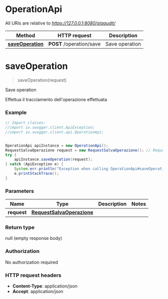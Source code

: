 # OperationApi

All URIs are relative to *https://127.0.0.1:8080/staaudit/*

Method | HTTP request | Description
------------- | ------------- | -------------
[**saveOperation**](OperationApi.md#saveOperation) | **POST** /operation/save | Save operation


<a name="saveOperation"></a>
# **saveOperation**
> saveOperation(request)

Save operation

Effettua il tracciamento dell&#39;operazione effettuata

### Example
```java
// Import classes:
//import io.swagger.client.ApiException;
//import io.swagger.client.api.OperationApi;


OperationApi apiInstance = new OperationApi();
RequestSalvaOperazione request = new RequestSalvaOperazione(); // RequestSalvaOperazione | 
try {
    apiInstance.saveOperation(request);
} catch (ApiException e) {
    System.err.println("Exception when calling OperationApi#saveOperation");
    e.printStackTrace();
}
```

### Parameters

Name | Type | Description  | Notes
------------- | ------------- | ------------- | -------------
 **request** | [**RequestSalvaOperazione**](RequestSalvaOperazione.md)|  |

### Return type

null (empty response body)

### Authorization

No authorization required

### HTTP request headers

 - **Content-Type**: application/json
 - **Accept**: application/json

